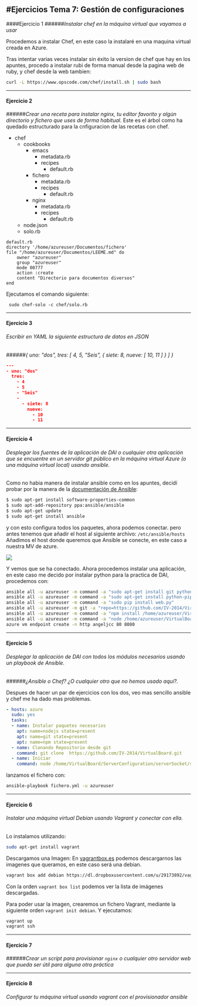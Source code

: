 #Ejercicios Tema 7: Gestión de configuraciones  
---------------------------------------------



####Ejercicio 1
######_Instalar chef en la máquina virtual que vayamos a usar_

Procedemos a instalar Chef, en este caso la instalaré en una maquina virtual creada en Azure.


Tras intentar varias veces instalar sin éxito la version de chef que hay en los apuntes, procedo a instalar rubi de forma manual desde la pagina web de ruby, y chef desde la web tambien:
``` bash
curl -L https://www.opscode.com/chef/install.sh | sudo bash

```


- - -

#### Ejercicio 2
######_Crear una receta para instalar nginx, tu editor favorito y algún directorio y fichero que uses de forma habitual._
Este es el árbol como ha quedado estructurado para la cnfiguracion de las recetas con chef.

* chef
	+ cookbooks
		+ emacs
			+ metadata.rb
			+ recipes
 				+ default.rb
		+ fichero
            + metadata.rb
            + recipes
	            + default.rb
		+ nginx
            + metadata.rb
            + recipes
	            + default.rb
    + node.json
    + solo.rb  

``` chef 
default.rb
directory '/home/azureuser/Documentos/fichero'
file "/home/azureuser/Documentos/LEEME.md" do
	owner "azureuser"
	group "azureuser"
	mode 00777
	action :create
	content "Directorio para documentos diversos"
end

```

Ejecutamos el comando siguiente:

` sudo chef-solo -c chef/solo.rb`

- - -

#### Ejercicio 3
###### _Escribir en YAML la siguiente estructura de datos en JSON_
######_{ uno: "dos", tres: [ 4, 5, "Seis", { siete: 8, nueve: [ 10, 11 ] } ] }_

``` json
---
- uno: "dos"
  tres:
    - 4
    - 5
    - "Seis"
    -
      - siete: 8
        nueve:
          - 10
          - 11
```

- - -

#### Ejercicio 4
###### _Desplegar los fuentes de la aplicación de DAI o cualquier otra aplicación que se encuentre en un servidor git público en la máquina virtual Azure (o una máquina virtual local) usando ansible._

Como no habia manera de instalar ansible como en los apuntes, decidí probar por la manera de la [documentación de Ansible](http://docs.ansible.com/intro_installation.html#latest-releases-via-apt-ubuntu):
```bash
$ sudo apt-get install software-properties-common
$ sudo apt-add-repository ppa:ansible/ansible
$ sudo apt-get update
$ sudo apt-get install ansible
```
y con esto configura todos los paquetes, ahora podemos conectar. pero antes tenemos que añadir el host al siguiente archivo: `/etc/ansible/hosts`
Añadimos el host donde queremos que Ansible se conecte, en este caso a nuestra MV de azure.

![](capturas/eje4tema7_1.png)

Y vemos que se ha conectado. Ahora procedemos instalar una aplicación, en este caso me decido por instalar python para la practica de DAI, procedemos con:
``` bash
ansible all -u azureuser -m command -a "sudo apt-get install git python"
ansible all -u azureuser -m command -a "sudo apt-get install python-pip -y"
ansible all -u azureuser -m command -a "sudo pip install web.py"
ansible all -u azureuser -m git -a "repo=https://github.com/IV-2014/VirtualBoard.git dest=~/VirtualBoard version=HEAD"
ansible all -u azureuser -m command -a "npm install /home/azureuser/VirtualBoard/ServerConfiguration/serverSocket"
ansible all -u azureuser -m command -a "node /home/azureuser/VirtualBoard/ServerConfiguration/serverSocket"
azure vm endpoint create -n http angeljcc 80 8080

```

- - -

#### Ejercicio 5
###### _Desplegar la aplicación de DAI con todos los módulos necesarios usando un playbook de Ansible._

######_¿Ansible o Chef? ¿O cualquier otro que no hemos usado aquí?._


Despues de hacer un par de ejercicios con los dos, veo mas sencillo ansible y chef me ha dado mas problemas.

```yaml
- hosts: azure
  sudo: yes
  tasks:
  - name: Instalar paquetes necesarios
    apt: name=nodejs state=present
    apt: name=git state=present
    apt: name=npm state=present
  - name: Clonando Repositorio desde git
    command: git clone  https://github.com/IV-2014/VirtualBoard.git
  - name: Iniciar
    command: node /home/VirtualBoard/ServerConfiguration/serverSocket/server.js
```
lanzamos el fichero con:
``` bash
ansible-playbook fichero.yml -u azureuser

```
- - -

#### Ejercicio 6
###### _Instalar una máquina virtual Debian usando Vagrant y conectar con ella._

Lo instalamos utilizando: 
```bash
sudo apt-get install vagrant
```
Descargamos una Imagen:
En [vagrantbox.es](http://www.vagrantbox.es/) podemos descargarnos las imagenes que queramos, en este caso será una debian.

```bash
vagrant box add debian https://dl.dropboxusercontent.com/u/29173892/vagrant-boxes/debian7.3.0-vbox4.3.6-puppet3.4.1.box
``` 
Con la orden `vagrant box list` podemos ver la lista de imágenes descargadas.

Para poder usar la imagen, crearemos un fichero Vagrant, mediante la siguiente orden `vagrant init debian`. Y ejecutamos:

``` bash
vagrant up
vagrant ssh
```

- - -

#### Ejercicio 7
######_Crear un script para provisionar `nginx` o cualquier otro servidor web que pueda ser útil para alguna otra práctica_


- - -

#### Ejercicio 8
###### _Configurar tu máquina virtual usando vagrant con el provisionador ansible_

